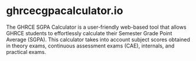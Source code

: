 # ghrcecgpacalculator.io
The GHRCE SGPA Calculator is a user-friendly web-based tool that allows GHRCE students to effortlessly calculate their Semester Grade Point Average (SGPA). This calculator takes into account subject scores obtained in theory exams, continuous assessment exams (CAE), internals, and practical exams.

